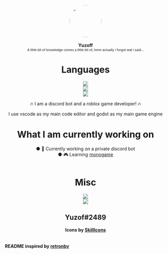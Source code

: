 <p align="center">
  <img width="100" style="border-radius: 50%" src="https://avatars.githubusercontent.com/u/76404657?v=4">
  <br>
  <br>
  <b>Yuzoff</b>
  <br>
  <span style="font-size:10px;!important">A little bit of knowledge comes a little bit of, hmm actually i forgot wat i said...</span>
</p>


<div align="center">
  <h1>Languages</h1>
<img src="https://skillicons.dev/icons?i=js,html,css,cs"></img>
<br/>
<img src="https://skillicons.dev/icons?i=nodejs,java,dart,typescript"></img>
<br/>
<img src="https://skillicons.dev/icons?i=lua,python"></img>

🔥 I am a discord bot and a roblox game developer! 🔥
  
I use vscode as my main code editor
and godot as my main game engine

<h1>What I am currently working on</h1>
● 🤖 Currently working on a private discord bot
<br/>
● 🎮 Learning <a href="https://www.monogame.net/">monogame</a>
<br/>
<br/>
  <h1>Misc</h1>
<img src="https://skillicons.dev/icons?i=discord,heroku,blender,cloudflare"></img>
<br/>
<img src="https://skillicons.dev/icons?i=figma,gcp,maven,vscode,visualstudio,dotnet"></img>

<h2>Yuzof#2489</h2>
<b>Icons by <a href="https://skillicons.dev">SkillIcons</a></b>
<br/>
</div>
<br/>
<br/>
<b>README inspired by <a href="https://github.com/retronbv">retronbv</a>
